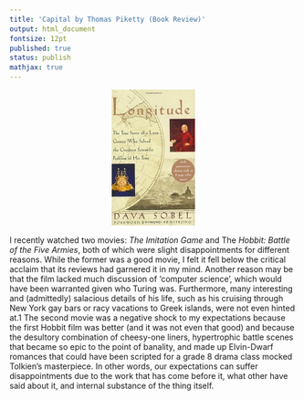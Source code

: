 ```yaml
---
title: 'Capital by Thomas Piketty (Book Review)'
output: html_document
fontsize: 12pt
published: true
status: publish
mathjax: true
---
```


<p align="center">
  <img src="/figures/longitude-1.jpg">
</p>

I recently watched two movies: *The Imitation Game* and The *Hobbit: Battle of the Five Armies*, both of which were slight disappointments for different reasons. While the former was a good movie, I felt it fell below the critical acclaim that its reviews had garnered it in my mind. Another reason may be that the film lacked much discussion of ‘computer science’, which would have been warranted given who Turing was. Furthermore, many interesting and (admittedly) salacious details of his life, such as his cruising through New York gay bars or racy vacations to Greek islands, were not even hinted at.1 The second movie was a negative shock to my expectations because the first Hobbit film was better (and it was not even that good) and because the desultory combination of cheesy-one liners, hypertrophic battle scenes that became so epic to the point of banality, and made up Elvin-Dwarf romances that could have been scripted for a grade 8 drama class mocked Tolkien’s masterpiece. In other words, our expectations can suffer disappointments due to the work that has come before it, what other have said about it, and internal substance of the thing itself.
